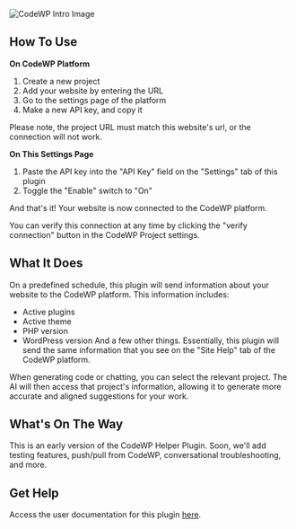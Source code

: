 ![CodeWP Intro Image](https://wp.codewp.ai/wp-content/uploads/2023/11/Ilustracion-2-Large.jpeg)

## How To Use

**On CodeWP Platform**

1. Create a new project
2. Add your website by entering the URL
3. Go to the settings page of the platform
4. Make a new API key, and copy it

Please note, the project URL must match this website's url, or the connection will not work.

**On This Settings Page**

1. Paste the API key into the "API Key" field on the "Settings" tab of this plugin
2. Toggle the "Enable" switch to "On"

And that's it! Your website is now connected to the CodeWP platform.

You can verify this connection at any time by clicking the "verify connection" button in the CodeWP Project settings.

## What It Does

On a predefined schedule, this plugin will send information about your website to the CodeWP platform. This information includes:
- Active plugins
- Active theme
- PHP version
- WordPress version
And a few other things. Essentially, this plugin will send the same information that you see on the "Site Help" tab of the CodeWP platform.

When generating code or chatting, you can select the relevant project. The AI will then access that project's information, allowing it to generate more accurate and aligned suggestions for your work.

## What's On The Way

This is an early version of the CodeWP Helper Plugin. Soon, we'll add testing features, push/pull from CodeWP, conversational troubleshooting, and more.

## Get Help
Access the user documentation for this plugin [here](https://intercom.help/wpai/en/).
